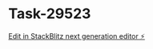 # Task-29523

[Edit in StackBlitz next generation editor ⚡️](https://stackblitz.com/~/github.com/kevin-turing/Task-29523)